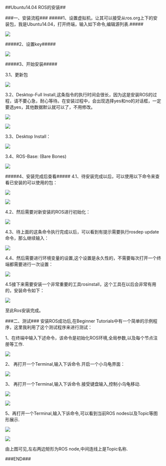 ##Ubuntu14.04 ROS的安装##

###一、安装流程###
#####1、设置虚拟机，让其可以接受从ros.org上下的安装包，我是Ubuntu14.04，打开终端，输入如下命令,编辑源列表.#####

![](Sourcelist.png)

#####2、设置key#####

![](key.png)

#####3、开始安装#####

3.1、更新包

![](update.png)

3.2、Desktop-Full Install,这条指令的执行时间会很长，因为这是安装ROS的过程，请不要心急，耐心等待。在安装过程中，会出现选择yes和no的对话框，一定要选yes，其他数据默认就可以了，不用修改。

![](desktop_full.png)

![](desktop_full2.png)

3.3、Desktop Install：

![](desktop.png)

3.4、ROS-Base: (Bare Bones)

![](ros_base.png)

#####4、安装完成后查看#####
4.1、待安装完成以后，可以使用以下命令来查看已安装的可以使用的包：

![](search.png)

![](search_result.png)

4.2、然后需要对新安装的ROS进行初始化：

![](init.png)

4.3、待上面的这条命令执行完成以后，可以看到有提示需要执行rosdep update命令，那么继续输入：

![](rosdep_update.png)

4.4、然后需要进行环境变量的设置,这个设置是永久性的，不需要每次打开一个终端都需要进行一次设置：

![](variable.png)

4.5接下来需要安装一个非常重要的工具rosinstall，这个工具在以后会非常有用的，安装命令如下：

![](rosinstall.png)

至此Ros安装完成。


###二、测试###
安装ROS成功后,在Beginner Tutorials中有一个简单的示例程序，这里我利用了这个测试程序来进行测试：

1、在终端中输入下述命令，该命令是初始化ROS环境,全局参数,以及每个节点注册等工作.

![](roscore.png)

2、 再打开一个Terminal,输入下诉命令.开启一个小乌龟界面：

![](turtle1.png)

3、 再打开一个Terminal,输入下诉命令.接受键盘输入,控制小乌龟移动.

![](move.png)

![](turtle2.png)

5、再打开一个Terminal,输入下诉命令,可以看到当前ROS nodes以及Topic等图形展示.

![](graph1.png)

![](graph2.png)

由上图可见,左右两边矩形为ROS node,中间连线上是Topic名称.

###END###

